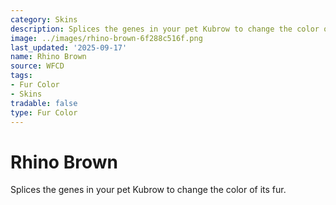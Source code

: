 ```yaml
---
category: Skins
description: Splices the genes in your pet Kubrow to change the color of its fur.
image: ../images/rhino-brown-6f288c516f.png
last_updated: '2025-09-17'
name: Rhino Brown
source: WFCD
tags:
- Fur Color
- Skins
tradable: false
type: Fur Color
---
```


# Rhino Brown

Splices the genes in your pet Kubrow to change the color of its fur.

